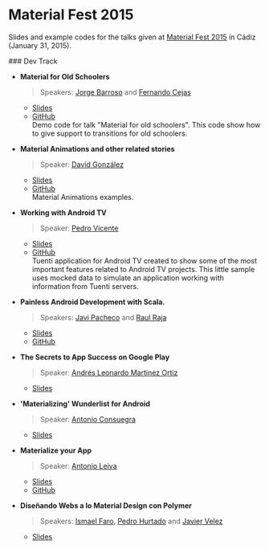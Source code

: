 # Material Fest 2015

Slides and example codes for the talks given at [Material Fest 2015][1] in Cádiz (January 31, 2015).

### Dev Track

* **Material for Old Schoolers**
  > Speakers: [Jorge Barroso][2] and [Fernando Cejas][3]
  * [Slides](http://www.slideshare.net/flipper83/material-old-school)
  * [GitHub](https://github.com/flipper83/transition-old-school)  
  Demo code for talk "Material for old schoolers". This code show how to give support to transitions for old schoolers.

* **Material Animations and other related stories**
  > Speaker: [David González][4]
  * [Slides](https://speakerdeck.com/malmstein/material-animations)
  * [GitHub](https://github.com/malmstein/MaterialAnimations)  
  Material Animations examples.

* **Working with Android TV**
  > Speaker: [Pedro Vicente][5]
  * [Slides](http://www.slideshare.net/PedroVicenteGmezSnch/working-with-android-tv-english)
  * [GitHub](https://github.com/pedrovgs/TuentiTV)  
  Tuenti application for Android TV created to show some of the most important features related to Android TV projects. This little sample uses mocked data to simulate an application working with information from Tuenti servers. 

* **Painless Android Development with Scala.**
  > Speakers: [Javi Pacheco][6] and [Raul Raja][7]
  * [Slides](https://speakerdeck.com/raulraja/painless-android-development-with-scala)
  * [GitHub](http://47deg.github.io/translate-bubble-android/)

* **The Secrets to App Success on Google Play**
  > Speaker: [Andrés Leonardo Martinez Ortiz][8]
  * [Slides](https://docs.google.com/presentation/d/1GjC7oeGsSrIabkFM-kqfsmLZ8qIXiMFfLoit4SLRnhw/edit?usp=sharing)

* **'Materializing' Wunderlist for Android**
  > Speaker: [Antonio Consuegra][9]
  * [Slides](https://speakerdeck.com/aconsuegra/materializing-wunderlist-for-android)

* **Materialize your App**
  > Speaker: [Antonio Leiva][10]
  * [Slides](https://speakerdeck.com/antoniolg/materialize-your-app)
  * [GitHub](https://github.com/antoniolg/MaterializeYourApp)

* **Diseñando Webs a lo Material Design con Polymer**
  > Speakers: [Ismael Faro][11], [Pedro Hurtado][12] and [Javier Velez][13]
  * [Slides](https://docs.google.com/presentation/d/1Bn9ZMUk8_A1qwrCaUlIzcDXHEEo5xurJRmtAgziOXOM/)

[1]: http://materialfest.com/
[2]: https://twitter.com/flipper83
[3]: https://twitter.com/fernando_cejas
[4]: https://twitter.com/dggonzalez
[5]: https://twitter.com/pedro_g_s
[6]: https://twitter.com/javielinux
[7]: https://twitter.com/raulraja
[8]: https://twitter.com/davilagrau
[9]: https://twitter.com/aconsuegra
[10]: https://twitter.com/lime_cl
[11]: https://twitter.com/ismaelfaro
[12]: https://twitter.com/_PedroHurtado
[13]: https://twitter.com/javiervelezreye